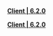 **[Client | 6.2.0](https://d2wztyirwsuyyo.cloudfront.net/ptpublic/bh3_global/20221206102501_KIc60hdTxKT9HG9O/BH3_v6.2.0_277a0ec45b1d.7z)**

**[Client | 6.2.0](https://hk-bigfile-os-mihayo.akamaized.net/ptpublic/bh3_overseas/20221202111736_ukTCBTymDtINoYKI/BH3_v6.2.0_277a0ec45b1d.7z)**
